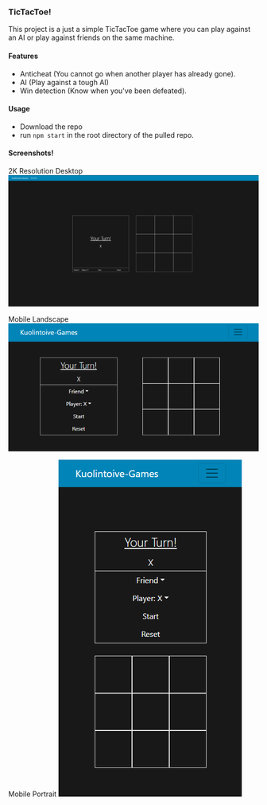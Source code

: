 ### TicTacToe!
This project is a just a simple TicTacToe game where you can play against an AI or play
against friends on the same machine.

#### Features
- Anticheat (You cannot go when another player has already gone).
- AI (Play against a tough AI)
- Win detection (Know when you've been defeated).

#### Usage
- Download the repo
- run `npm start` in the root directory of the pulled repo.

#### Screenshots!
2K Resolution Desktop
![Screenshot](/docs/image/desktop.PNG)

Mobile Landscape
![Screenshot](/docs/image/mobile-landscape.PNG)

Mobile Portrait
![Screenshot](/docs/image/mobile-portrait.PNG)